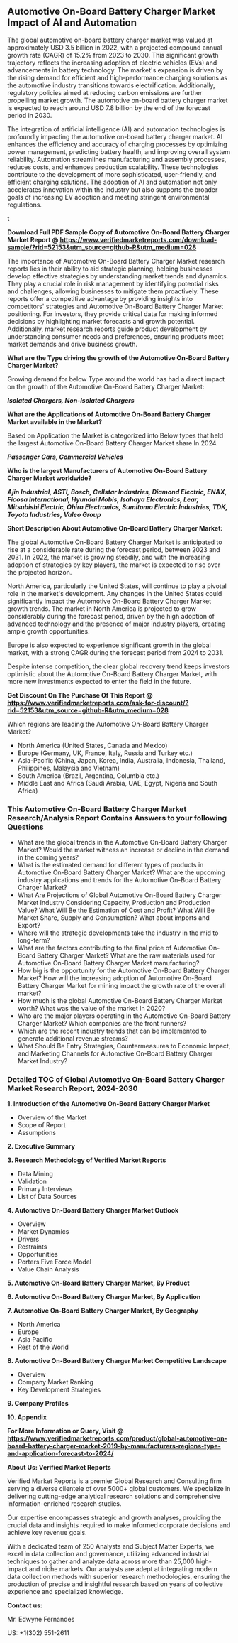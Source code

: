 <h2>Automotive On-Board Battery Charger Market Impact of AI and Automation</h2><p>The global automotive on-board battery charger market was valued at approximately USD 3.5 billion in 2022, with a projected compound annual growth rate (CAGR) of 15.2% from 2023 to 2030. This significant growth trajectory reflects the increasing adoption of electric vehicles (EVs) and advancements in battery technology. The market's expansion is driven by the rising demand for efficient and high-performance charging solutions as the automotive industry transitions towards electrification. Additionally, regulatory policies aimed at reducing carbon emissions are further propelling market growth. The automotive on-board battery charger market is expected to reach around USD 7.8 billion by the end of the forecast period in 2030.</p><p>The integration of artificial intelligence (AI) and automation technologies is profoundly impacting the automotive on-board battery charger market. AI enhances the efficiency and accuracy of charging processes by optimizing power management, predicting battery health, and improving overall system reliability. Automation streamlines manufacturing and assembly processes, reduces costs, and enhances production scalability. These technologies contribute to the development of more sophisticated, user-friendly, and efficient charging solutions. The adoption of AI and automation not only accelerates innovation within the industry but also supports the broader goals of increasing EV adoption and meeting stringent environmental regulations.</p>t</p><p id="" class=""><strong>Download Full PDF Sample Copy of Automotive On-Board Battery Charger Market Report @ <a href="https://www.verifiedmarketreports.com/download-sample/?rid=52153&utm_source=github-R&utm_medium=028" target="_blank">https://www.verifiedmarketreports.com/download-sample/?rid=52153&utm_source=github-R&utm_medium=028</a></strong></p><p>The importance of&nbsp;Automotive On-Board Battery Charger Market research reports lies in their ability to aid strategic planning, helping businesses develop effective strategies by understanding market trends and dynamics. They play a crucial role in risk management by identifying potential risks and challenges, allowing businesses to mitigate them proactively. These reports offer a competitive advantage by providing insights into competitors' strategies and Automotive On-Board Battery Charger Market positioning. For investors, they provide critical data for making informed decisions by highlighting market forecasts and growth potential. Additionally, market research reports guide product development by understanding consumer needs and preferences, ensuring products meet market demands and drive business growth.</p><p><strong>What are the&nbsp;Type driving the growth of the Automotive On-Board Battery Charger Market?</strong></p><p id="" class="">Growing demand for below Type around the world has had a direct impact on the growth of the Automotive On-Board Battery Charger Market:</p><em><strong>Isolated Chargers, Non-Isolated Chargers</strong></em></p><strong>What are the&nbsp;Applications&nbsp;of Automotive On-Board Battery Charger Market available in the Market?</strong></p><p id="" class="">Based on Application the Market is categorized into Below types that held the largest Automotive On-Board Battery Charger Market share In 2024.</p><em><strong>Passenger Cars, Commercial Vehicles</strong></em></p><strong>Who is the largest Manufacturers of Automotive On-Board Battery Charger Market worldwide?</strong></p><p><em><strong>Ajin Industrial, ASTI, Bosch, Cellstar Industries, Diamond Electric, ENAX, Ficosa International, Hyundai Mobis, Isahaya Electronics, Lear, Mitsubishi Electric, Ohira Electronics, Sumitomo Electric Industries, TDK, Toyota Industries, Valeo Group</strong></em></p><p id="" class=""><strong>Short Description About Automotive On-Board Battery Charger Market:</strong></p><p>The global Automotive On-Board Battery Charger Market is anticipated to rise at a considerable rate during the forecast period, between 2023 and 2031. In 2022, the market is growing steadily, and with the increasing adoption of strategies by key players, the market is expected to rise over the projected horizon.</p><p>North America, particularly the United States, will continue to play a pivotal role in the market's development. Any changes in the United States could significantly impact the Automotive On-Board Battery Charger Market growth trends. The market in North America is projected to grow considerably during the forecast period, driven by the high adoption of advanced technology and the presence of major industry players, creating ample growth opportunities.</p><p>Europe is also expected to experience significant growth in the global market, with a strong CAGR during the forecast period from 2024 to 2031.</p><p>Despite intense competition, the clear global recovery trend keeps investors optimistic about the Automotive On-Board Battery Charger Market, with more new investments expected to enter the field in the future.</p><p id="" class=""><strong>Get Discount On The Purchase Of This Report @ <a href="https://www.verifiedmarketreports.com/ask-for-discount/?rid=52153&utm_source=github-R&utm_medium=028" target="_blank">https://www.verifiedmarketreports.com/ask-for-discount/?rid=52153&utm_source=github-R&utm_medium=028</a></strong></p>Which regions are leading the Automotive On-Board Battery Charger Market?</p><ul><li>North America (United States, Canada and Mexico)</li><li>Europe (Germany, UK, France, Italy, Russia and Turkey etc.)</li><li>Asia-Pacific (China, Japan, Korea, India, Australia, Indonesia, Thailand, Philippines, Malaysia and Vietnam)</li><li>South America (Brazil, Argentina, Columbia etc.)</li><li>Middle East and Africa (Saudi Arabia, UAE, Egypt, Nigeria and South Africa)</li></ul><h3 id="" class="">This Automotive On-Board Battery Charger Market Research/Analysis Report Contains Answers to your following Questions</h3><ul><li>What are the global trends in the Automotive On-Board Battery Charger Market? Would the market witness an increase or decline in the demand in the coming years?</li><li>What is the estimated demand for different types of products in Automotive On-Board Battery Charger Market? What are the upcoming industry applications and trends for the Automotive On-Board Battery Charger Market?</li><li>What Are Projections of Global Automotive On-Board Battery Charger Market Industry Considering Capacity, Production and Production Value? What Will Be the Estimation of Cost and Profit? What Will Be Market Share, Supply and Consumption? What about imports and Export?</li><li>Where will the strategic developments take the industry in the mid to long-term?</li><li>What are the factors contributing to the final price of Automotive On-Board Battery Charger Market? What are the raw materials used for Automotive On-Board Battery Charger Market manufacturing?</li><li>How big is the opportunity for the Automotive On-Board Battery Charger Market? How will the increasing adoption of Automotive On-Board Battery Charger Market for mining impact the growth rate of the overall market?</li><li>How much is the global Automotive On-Board Battery Charger Market worth? What was the value of the market In 2020?</li><li>Who are the major players operating in the Automotive On-Board Battery Charger Market? Which companies are the front runners?</li><li>Which are the recent industry trends that can be implemented to generate additional revenue streams?</li><li>What Should Be Entry Strategies, Countermeasures to Economic Impact, and Marketing Channels for Automotive On-Board Battery Charger Market Industry?</li></ul><h3 id="" class="">Detailed TOC of Global Automotive On-Board Battery Charger Market Research Report, 2024-2030</h3><p id="" class=""><strong>1. Introduction of the Automotive On-Board Battery Charger Market</strong></p><ul><li>Overview of the Market</li><li>Scope of Report</li><li>Assumptions</li></ul><p id="" class=""><strong>2. Executive Summary</strong></p><p id="" class=""><strong>3. Research Methodology of Verified Market Reports</strong></p><ul><li>Data Mining</li><li>Validation</li><li>Primary Interviews</li><li>List of Data Sources</li></ul><p id="" class=""><strong>4. Automotive On-Board Battery Charger Market Outlook</strong></p><ul><li>Overview</li><li>Market Dynamics</li><li>Drivers</li><li>Restraints</li><li>Opportunities</li><li>Porters Five Force Model</li><li>Value Chain Analysis</li></ul><p id="" class=""><strong>5. Automotive On-Board Battery Charger Market, By Product</strong></p><p id="" class=""><strong>6. Automotive On-Board Battery Charger Market, By Application</strong></p><p id="" class=""><strong>7. Automotive On-Board Battery Charger Market, By Geography</strong></p><ul><li>North America</li><li>Europe</li><li>Asia Pacific</li><li>Rest of the World</li></ul><p id="" class=""><strong>8. Automotive On-Board Battery Charger Market Competitive Landscape</strong></p><ul><li>Overview</li><li>Company Market Ranking</li><li>Key Development Strategies</li></ul><p id="" class=""><strong>9. Company Profiles</strong></p><p id="" class=""><strong>10. Appendix</strong></p><p id="" class=""><strong>For More Information or Query, Visit @ <a href="https://www.verifiedmarketreports.com/product/global-automotive-on-board-battery-charger-market-2019-by-manufacturers-regions-type-and-application-forecast-to-2024/" target="_blank">https://www.verifiedmarketreports.com/product/global-automotive-on-board-battery-charger-market-2019-by-manufacturers-regions-type-and-application-forecast-to-2024/</a></strong></p><p id="" class=""><strong>About Us: Verified Market Reports</strong></p><p id="" class="">Verified Market Reports is a premier Global Research and Consulting firm serving a diverse clientele of over 5000+ global customers. We specialize in delivering cutting-edge analytical research solutions and comprehensive information-enriched research studies.</p><p id="" class="">Our expertise encompasses strategic and growth analyses, providing the crucial data and insights required to make informed corporate decisions and achieve key revenue goals.</p><p id="" class="">With a dedicated team of 250 Analysts and Subject Matter Experts, we excel in data collection and governance, utilizing advanced industrial techniques to gather and analyze data across more than 25,000 high-impact and niche markets. Our analysts are adept at integrating modern data collection methods with superior research methodologies, ensuring the production of precise and insightful research based on years of collective experience and specialized knowledge.</p><p id="" class=""><strong>Contact us:</strong></p><p id="" class="">Mr. Edwyne Fernandes</p><p id="" class="">US: +1(302) 551-2611</p>